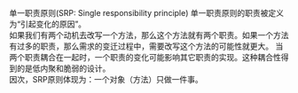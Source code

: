 单一职责原则(SRP: Single responsibility principle)
单一职责原则的职责被定义为“引起变化的原因”。  
如果我们有两个动机去改写一个方法，那么这个方法就有两个职责。如果一个方法有过多的职责，那么需求的变迁过程中，需要改写这个方法的可能性就更大。
当两个职责耦合在一起时，一个职责的变化可能影响其它职责的实现。这种耦合性得到的是低内聚和脆弱的设计。  
因次，SRP原则体现为：一个对象（方法）只做一件事。